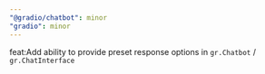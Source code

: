 ```yaml
---
"@gradio/chatbot": minor
"gradio": minor
---
```


feat:Add ability to provide preset response options in `gr.Chatbot` / `gr.ChatInterface`
